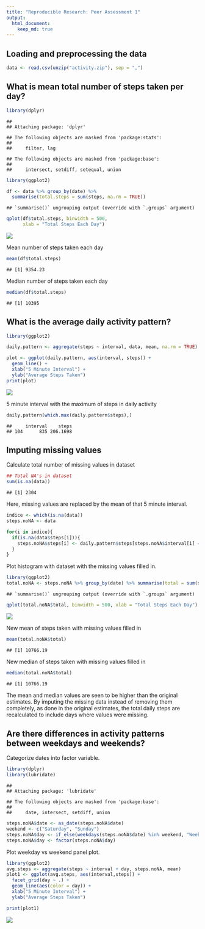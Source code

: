 ```yaml
---
title: "Reproducible Research: Peer Assessment 1"
output: 
  html_document:
    keep_md: true
---
```



## Loading and preprocessing the data

```r
data <- read.csv(unzip("activity.zip"), sep = ",")
```


## What is mean total number of steps taken per day?

```r
library(dplyr)
```

```
## 
## Attaching package: 'dplyr'
```

```
## The following objects are masked from 'package:stats':
## 
##     filter, lag
```

```
## The following objects are masked from 'package:base':
## 
##     intersect, setdiff, setequal, union
```

```r
library(ggplot2)

df <- data %>% group_by(date) %>% 
  summarise(total.steps = sum(steps, na.rm = TRUE))
```

```
## `summarise()` ungrouping output (override with `.groups` argument)
```

```r
qplot(df$total.steps, binwidth = 500, 
      xlab = "Total Steps Each Day")
```

![](PA1_template_files/figure-html/NA_ignored-1.png)<!-- -->

Mean number of steps taken each day

```r
mean(df$total.steps)
```

```
## [1] 9354.23
```

Median number of steps taken each day

```r
median(df$total.steps)
```

```
## [1] 10395
```



## What is the average daily activity pattern?

```r
library(ggplot2)

daily.pattern <- aggregate(steps ~ interval, data, mean, na.rm = TRUE)

plot <- ggplot(daily.pattern, aes(interval, steps)) + 
  geom_line() + 
  xlab("5 Minute Interval") + 
  ylab("Average Steps Taken")
print(plot)
```

![](PA1_template_files/figure-html/steps_by_interval-1.png)<!-- -->

5 minute interval with the maximum of steps in daily activity

```r
daily.pattern[which.max(daily.pattern$steps),]
```

```
##     interval    steps
## 104      835 206.1698
```


## Imputing missing values
Calculate total number of missing values in dataset

```r
## Total NA's in dataset
sum(is.na(data))
```

```
## [1] 2304
```

Here, missing values are replaced by the mean of that 5 minute interval.

```r
indice <- which(is.na(data))
steps.noNA <- data

for(i in indice){
  if(is.na(data$steps[i])){
    steps.noNA$steps[i] <- daily.pattern$steps[steps.noNA$interval[i] == daily.pattern$interval]
  }
}
```

Plot histogram with dataset with the missing values filled in.

```r
library(ggplot2)
total.noNA <- steps.noNA %>% group_by(date) %>% summarise(total = sum(steps))
```

```
## `summarise()` ungrouping output (override with `.groups` argument)
```

```r
qplot(total.noNA$total, binwidth = 500, xlab = "Total Steps Each Day")
```

![](PA1_template_files/figure-html/unnamed-chunk-3-1.png)<!-- -->

New mean of steps taken with missing values filled in

```r
mean(total.noNA$total)
```

```
## [1] 10766.19
```

New median of steps taken with missing values filled in

```r
median(total.noNA$total)
```

```
## [1] 10766.19
```

The mean and median values are seen to be higher than the original estimates. By imputing the missing data instead of removing them completely, as done in the original estimates, the total daily steps are recalculated to include days where values were missing.

## Are there differences in activity patterns between weekdays and weekends?
Categorize dates into factor variable.

```r
library(dplyr)
library(lubridate)
```

```
## 
## Attaching package: 'lubridate'
```

```
## The following objects are masked from 'package:base':
## 
##     date, intersect, setdiff, union
```

```r
steps.noNA$date <- as_date(steps.noNA$date)
weekend <- c("Saturday", "Sunday")
steps.noNA$day <- if_else(weekdays(steps.noNA$date) %in% weekend, "Weekend", "Weekday")
steps.noNA$day <- factor(steps.noNA$day)
```

Plot weekday vs weekend panel plot.

```r
library(ggplot2)
avg.steps <- aggregate(steps ~ interval + day, steps.noNA, mean)
plot1 <- ggplot(avg.steps, aes(interval,steps)) + 
  facet_grid(day ~ .) +
  geom_line(aes(color = day)) +
  xlab("5 Minute Interval") +
  ylab("Average Steps Taken")

print(plot1)
```

![](PA1_template_files/figure-html/unnamed-chunk-6-1.png)<!-- -->
